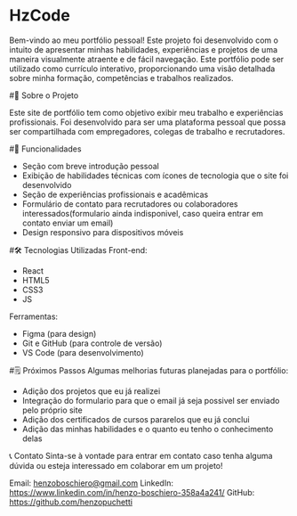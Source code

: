 # HzCode

Bem-vindo ao meu portfólio pessoal! Este projeto foi desenvolvido com o intuito de apresentar minhas habilidades, experiências e projetos de uma maneira visualmente atraente e de fácil navegação. Este portfólio pode ser utilizado como currículo interativo, proporcionando uma visão detalhada sobre minha formação, competências e trabalhos realizados.

#🚀 Sobre o Projeto

Este site de portfólio tem como objetivo exibir meu trabalho e experiências profissionais. Foi desenvolvido para ser uma plataforma pessoal que possa ser compartilhada com empregadores, colegas de trabalho e recrutadores.

#🎯 Funcionalidades
- Seção com breve introdução pessoal
- Exibição de habilidades técnicas com ícones de tecnologia que o site foi desenvolvido
- Seção de experiências profissionais e acadêmicas
- Formulário de contato para recrutadores ou colaboradores interessados(formulario ainda indisponivel, caso queira entrar em contato enviar um email)
- Design responsivo para dispositivos móveis

#🛠️ Tecnologias Utilizadas
Front-end:
- React
- HTML5
- CSS3
- JS


Ferramentas:

- Figma (para design)
- Git e GitHub (para controle de versão)
- VS Code (para desenvolvimento)

#🗒️ Próximos Passos
Algumas melhorias futuras planejadas para o portfólio:

- Adição dos projetos que eu já realizei
- Integração do formulario para que o email já seja possivel ser enviado pelo próprio site
- Adição dos certificados de cursos pararelos que eu já conclui
- Adição das minhas habilidades e o quanto eu tenho o conhecimento delas

📞 Contato
Sinta-se à vontade para entrar em contato caso tenha alguma dúvida ou esteja interessado em colaborar em um projeto!

Email: henzoboschiero@gmail.com
LinkedIn: https://www.linkedin.com/in/henzo-boschiero-358a4a241/
GitHub: https://github.com/henzopuchetti
